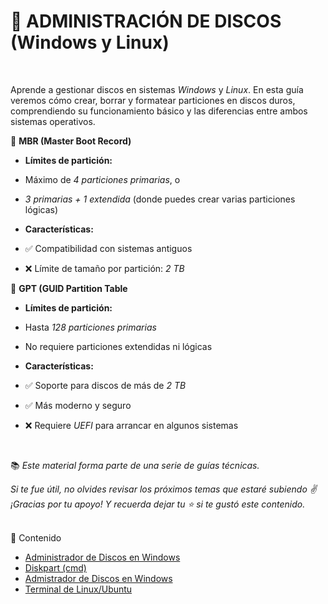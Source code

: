 # 💽 ADMINISTRACIÓN DE DISCOS (Windows y Linux)
<br>

Aprende a gestionar discos en sistemas *Windows* y *Linux*. En esta guía veremos cómo crear, borrar y formatear particiones en discos duros, comprendiendo su funcionamiento básico y las diferencias entre ambos sistemas operativos.
 
📌 **MBR (Master Boot Record)**

- **Límites de partición:**
 - Máximo de *4 particiones primarias*, o  
 - *3 primarias + 1 extendida* (donde puedes crear varias particiones lógicas)

- **Características:**
 - ✅ Compatibilidad con sistemas antiguos  
 - ❌ Límite de tamaño por partición: *2 TB*


📌 **GPT (GUID Partition Table**

- **Límites de partición:**
 - Hasta *128 particiones primarias*
 - No requiere particiones extendidas ni lógicas

- **Características:**
 - ✅ Soporte para discos de más de *2 TB*  
 - ✅ Más moderno y seguro  
 - ❌ Requiere *UEFI* para arrancar en algunos sistemas


<br>

📚 *Este material forma parte de una serie de guías técnicas.*

*Si te fue útil, no olvides revisar los próximos temas que estaré subiendo ✌️*  
*¡Gracias por tu apoyo! Y recuerda dejar tu ⭐ si te gustó este contenido.*



<br>
📂 Contenido

- [Administrador de Discos en Windows](./disk_w/README.md)
- [Diskpart (cmd)](./diskpart_cmd/README.md)
- [Admistrador de Discos en Windows](./disk_unix/README.md)
- [Terminal de Linux/Ubuntu](./cmd.unix/README.md)
